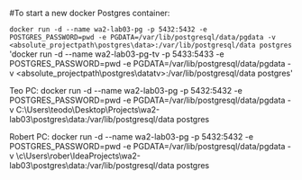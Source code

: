 #To start a new docker Postgres container:

`docker run -d --name wa2-lab03-pg -p 5432:5432 -e POSTGRES_PASSWORD=pwd -e PGDATA=/var/lib/postgresql/data/pgdata -v <absolute_projectpath\postgres\data>:/var/lib/postgresql/data postgres`
'docker run -d --name wa2-lab03-pg-tv -p 5433:5433 -e POSTGRES_PASSWORD=pwd -e PGDATA=/var/lib/postgresql/data/pgdata -v <absolute_projectpath\postgres\datatv>:/var/lib/postgresql/data postgres'

Teo PC:
docker run -d --name wa2-lab03-pg -p 5432:5432 -e POSTGRES_PASSWORD=pwd -e PGDATA=/var/lib/postgresql/data/pgdata -v C:\Users\teodo\Desktop\Projects\wa2-lab03\postgres\data:/var/lib/postgresql/data postgres

Robert PC:
docker run -d --name wa2-lab03-pg -p 5432:5432 -e POSTGRES_PASSWORD=pwd -e PGDATA=/var/lib/postgresql/data/pgdata -v \c\Users\rober\IdeaProjects\wa2-lab03\postgres\data:/var/lib/postgresql/data postgres
